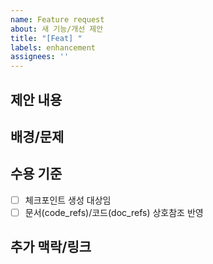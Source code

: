 ```yaml
---
name: Feature request
about: 새 기능/개선 제안
title: "[Feat] "
labels: enhancement
assignees: ''
---
```


## 제안 내용

## 배경/문제

## 수용 기준
- [ ] 체크포인트 생성 대상임
- [ ] 문서(code_refs)/코드(doc_refs) 상호참조 반영

## 추가 맥락/링크

